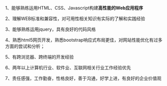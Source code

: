 1、能够熟练运用HTML、CSS、Javascript构建<b>高性能的Web应用程序</b>

2、理解WEB标准和兼容性，对可用性相关知识有实际的了解和实践经验

3、能够熟练运用jquery，具有良好的代码风格

4、熟悉html5网页开发，熟悉bootstrap响应式布局更佳，对网站性能优化有过多方面的尝试和分析；

5、有跨浏览器、跨终端的开发经验

6、两年以上计算机行业、软件业、互联网相关行业工作经验优先

7、责任感强，工作勤奋，性格良好，善于沟通，好学上进，有良好的企业价值观
